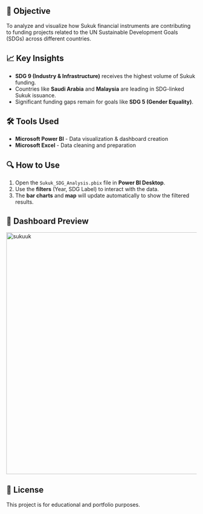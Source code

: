 
## 🎯 Objective

To analyze and visualize how Sukuk financial instruments are contributing to funding projects related to the UN Sustainable Development Goals (SDGs) across different countries.

## 📈 Key Insights

- **SDG 9 (Industry & Infrastructure)** receives the highest volume of Sukuk funding.
- Countries like **Saudi Arabia** and **Malaysia** are leading in SDG-linked Sukuk issuance.
- Significant funding gaps remain for goals like **SDG 5 (Gender Equality)**.

## 🛠️ Tools Used

- **Microsoft Power BI** - Data visualization & dashboard creation
- **Microsoft Excel** - Data cleaning and preparation

## 🔍 How to Use

1. Open the `Sukuk_SDG_Analysis.pbix` file in **Power BI Desktop**.
2. Use the **filters** (Year, SDG Label) to interact with the data.
3. The **bar charts** and **map** will update automatically to show the filtered results.

## 📸 Dashboard Preview

<img width="1128" height="640" alt="sukuuk" src="https://github.com/user-attachments/assets/827c2aaf-55ff-4fde-af5e-c53b9415d478" />

## 📝 License

This project is for educational and portfolio purposes.
